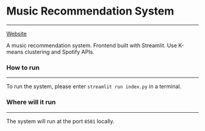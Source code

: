 # Music Recommendation System

---

[Website](https://music-recommendation-system.streamlit.app/)

A music recommendation system. Frontend built with Streamlit. Use K-means clustering and Spotify APIs.

### How to run

---

To run the system, please enter `streamlit run index.py` in a terminal.

### Where will it run

---

The system will run at the port `8501` locally.